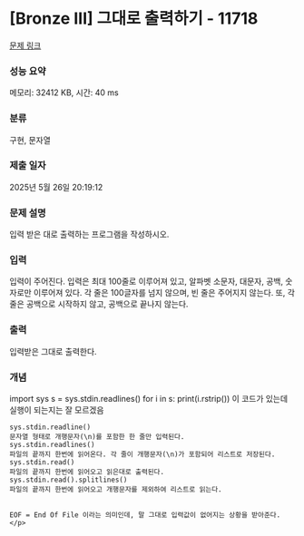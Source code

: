 # [Bronze III] 그대로 출력하기 - 11718 

[문제 링크](https://www.acmicpc.net/problem/11718) 

### 성능 요약

메모리: 32412 KB, 시간: 40 ms

### 분류

구현, 문자열

### 제출 일자

2025년 5월 26일 20:19:12

### 문제 설명

<p>입력 받은 대로 출력하는 프로그램을 작성하시오.</p>

### 입력 

 <p>입력이 주어진다. 입력은 최대 100줄로 이루어져 있고, 알파벳 소문자, 대문자, 공백, 숫자로만 이루어져 있다. 각 줄은 100글자를 넘지 않으며, 빈 줄은 주어지지 않는다. 또, 각 줄은 공백으로 시작하지 않고, 공백으로 끝나지 않는다.</p>

### 출력 

 <p>입력받은 그대로 출력한다.</p>

###  개념
 <p>
    import sys
    s = sys.stdin.readlines()
    for i in s:
        print(i.rstrip())
    이 코드가 있는데 실행이 되는지는 잘 모르겠음
 
    sys.stdin.readline()
    문자열 형태로 개행문자(\n)를 포함한 한 줄만 입력된다.
    sys.stdin.readlines()
    파일의 끝까지 한번에 읽어온다. 각 줄이 개행문자(\n)가 포함되어 리스트로 저장된다.
    sys.stdin.read()
    파일의 끝까지 한번에 읽어오고 읽은대로 출력된다.
    sys.stdin.read().splitlines()
    파일의 끝까지 한번에 읽어오고 개행문자를 제외하여 리스트로 읽는다.
    
    
    EOF = End Of File 이라는 의미인데, 말 그대로 입력값이 없어지는 상황을 받아준다.</p>
